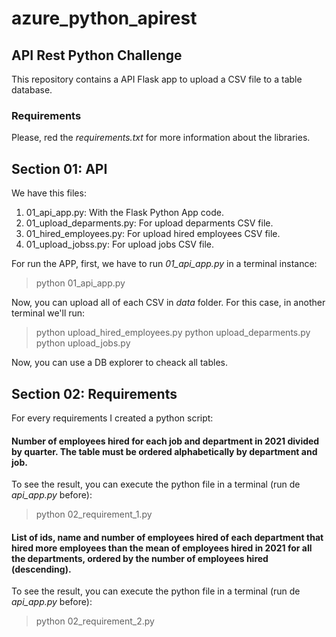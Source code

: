 # azure_python_apirest
## API Rest Python Challenge

This repository contains a API Flask app to upload a CSV file to a table database.

### Requirements

Please, red the <em>requirements.txt</em> for more information about the libraries.

## Section 01: API

We have this files:


1. 01_api_app.py: With the Flask Python App code.
2. 01_upload_deparments.py: For upload deparments CSV file.
3. 01_hired_employees.py: For upload hired employees CSV file.
4. 01_upload_jobss.py: For upload jobs CSV file.


For run the APP, first, we have to run <em>01_api_app.py</em> in a terminal instance:

> python 01_api_app.py

Now, you can upload all of each CSV in <em>data</em> folder. For this case, in another terminal we'll run:

> python upload_hired_employees.py
> python upload_deparments.py
> python upload_jobs.py

Now, you can use a DB explorer to cheack all tables.

## Section 02: Requirements

For every requirements I created a python script:

#### Number of employees hired for each job and department in 2021 divided by quarter. The table must be ordered alphabetically by department and job.

To see the result, you can execute the python file in a terminal (run de <em>api_app.py</em> before):

> python 02_requirement_1.py

#### List of ids, name and number of employees hired of each department that hired more employees than the mean of employees hired in 2021 for all the departments, ordered by the number of employees hired (descending).

To see the result, you can execute the python file in a terminal (run de <em>api_app.py</em> before):

> python 02_requirement_2.py